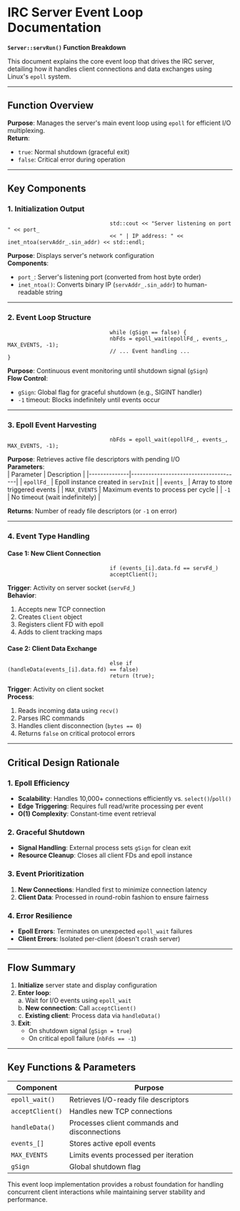 # IRC Server Event Loop Documentation  
**`Server::servRun()` Function Breakdown**  

This document explains the core event loop that drives the IRC server, detailing how it handles client connections and data exchanges using Linux's `epoll` system.

---

## Function Overview  
**Purpose**: Manages the server's main event loop using `epoll` for efficient I/O multiplexing.  
**Return**:  
- `true`: Normal shutdown (graceful exit)  
- `false`: Critical error during operation  

---

## Key Components  

### 1. **Initialization Output**  
```
                                std::cout << "Server listening on port " << port_
                                << " | IP address: " << inet_ntoa(servAddr_.sin_addr) << std::endl;
```
**Purpose**: Displays server's network configuration  
**Components**:  
- `port_`: Server's listening port (converted from host byte order)  
- `inet_ntoa()`: Converts binary IP (`servAddr_.sin_addr`) to human-readable string  

---

### 2. **Event Loop Structure**  
```
                                while (gSign == false) {
                                nbFds = epoll_wait(epollFd_, events_, MAX_EVENTS, -1);
                                // ... Event handling ...
}
```
**Purpose**: Continuous event monitoring until shutdown signal (`gSign`)  
**Flow Control**:  
- `gSign`: Global flag for graceful shutdown (e.g., SIGINT handler)  
- `-1` timeout: Blocks indefinitely until events occur  

---

### 3. **Epoll Event Harvesting**  
```
                                nbFds = epoll_wait(epollFd_, events_, MAX_EVENTS, -1);
```
**Purpose**: Retrieves active file descriptors with pending I/O  
**Parameters**:  
| Parameter    | Description                          |
|--------------|--------------------------------------|
| `epollFd_`   | Epoll instance created in `servInit` |
| `events_`    | Array to store triggered events      |
| `MAX_EVENTS` | Maximum events to process per cycle  |
| `-1`         | No timeout (wait indefinitely)       |  

**Returns**: Number of ready file descriptors (or `-1` on error)  

---

### 4. **Event Type Handling**  

#### **Case 1: New Client Connection**  
```
                                if (events_[i].data.fd == servFd_)
                                acceptClient();
```
**Trigger**: Activity on server socket (`servFd_`)  
**Behavior**:  
1. Accepts new TCP connection  
2. Creates `Client` object  
3. Registers client FD with epoll  
4. Adds to client tracking maps  

#### **Case 2: Client Data Exchange**  

```
                                else if (handleData(events_[i].data.fd) == false)
                                return (true);
```
**Trigger**: Activity on client socket  
**Process**:  
1. Reads incoming data using `recv()`  
2. Parses IRC commands  
3. Handles client disconnection (`bytes == 0`)  
4. Returns `false` on critical protocol errors  

---

## Critical Design Rationale  

### 1. **Epoll Efficiency**  
- **Scalability**: Handles 10,000+ connections efficiently vs. `select()`/`poll()`  
- **Edge Triggering**: Requires full read/write processing per event  
- **O(1) Complexity**: Constant-time event retrieval  

### 2. **Graceful Shutdown**  
- **Signal Handling**: External process sets `gSign` for clean exit  
- **Resource Cleanup**: Closes all client FDs and epoll instance  

### 3. **Event Prioritization**  
1. **New Connections**: Handled first to minimize connection latency  
2. **Client Data**: Processed in round-robin fashion to ensure fairness  

### 4. **Error Resilience**  
- **Epoll Errors**: Terminates on unexpected `epoll_wait` failures  
- **Client Errors**: Isolated per-client (doesn't crash server)  

---

## Flow Summary  
1. **Initialize** server state and display configuration  
2. **Enter loop**:  
   a. Wait for I/O events using `epoll_wait`  
   b. **New connection**: Call `acceptClient()`  
   c. **Existing client**: Process data via `handleData()`  
3. **Exit**:  
   - On shutdown signal (`gSign = true`)  
   - On critical epoll failure (`nbFds == -1`)  

---

## Key Functions & Parameters  

| **Component**       | **Purpose**                                  |
|----------------------|----------------------------------------------|
| `epoll_wait()`       | Retrieves I/O-ready file descriptors         |
| `acceptClient()`     | Handles new TCP connections                  |
| `handleData()`       | Processes client commands and disconnections |
| `events_[]`          | Stores active epoll events                   |
| `MAX_EVENTS`         | Limits events processed per iteration        |
| `gSign`              | Global shutdown flag                         |

This event loop implementation provides a robust foundation for handling concurrent client interactions while maintaining server stability and performance.  